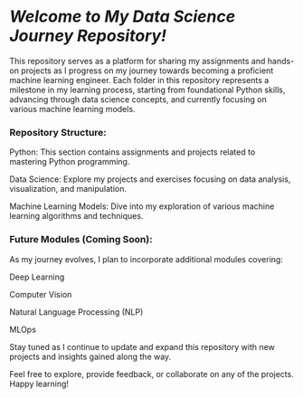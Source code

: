 # *Welcome to My Data Science Journey Repository!*

This repository serves as a platform for sharing my assignments and hands-on projects as I progress on my journey towards becoming a proficient machine learning engineer. Each folder in this repository represents a milestone in my learning process, starting from foundational Python skills, advancing through data science concepts, and currently focusing on various machine learning models.

### Repository Structure:

Python: This section contains assignments and projects related to mastering Python programming.

Data Science: Explore my projects and exercises focusing on data analysis, visualization, and manipulation.

Machine Learning Models: Dive into my exploration of various machine learning algorithms and techniques.

### Future Modules (Coming Soon):

As my journey evolves, I plan to incorporate additional modules covering:


Deep Learning

Computer Vision

Natural Language Processing (NLP)

MLOps


Stay tuned as I continue to update and expand this repository with new projects and insights gained along the way.

Feel free to explore, provide feedback, or collaborate on any of the projects. Happy learning!
